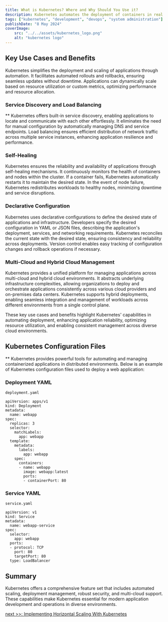 ```yaml
---
title: What is Kubernetes? Where and Why Should You Use it?
description: Kubernetes automates the deployment of containers in real time.  
tags: ["kubernetes", "development", "devops", "system administration"]
publishDate: "8 May 2024"
coverImage:
    src: "../../assets/kubernetes_logo.png"
    alt: "kubernetes logo"
---
```


## Key Use Cases and Benefits

Kubernetes simplifies the deployment and scaling of applications through automation. It facilitates automated rollouts and rollbacks, ensuring seamless updates without downtime. Applications can dynamically scale based on resource utilization or custom metrics, optimizing performance and resource allocation.

### Service Discovery and Load Balancing
**
Kubernetes offers built-in service discovery, enabling applications to locate and communicate with each other effortlessly. It eliminates the need for manual configuration by automatically managing DNS and service endpoints. Load balancing ensures efficient distribution of network traffic across multiple service instances, enhancing application resilience and performance.

### Self-Healing

Kubernetes ensures the reliability and availability of applications through self-healing mechanisms. It continuously monitors the health of containers and nodes within the cluster. If a container fails, Kubernetes automatically restarts it to maintain the desired state. In the event of node failure, Kubernetes redistributes workloads to healthy nodes, minimizing downtime and service disruptions.

### Declarative Configuration

Kubernetes uses declarative configurations to define the desired state of applications and infrastructure. Developers specify the desired configuration in YAML or JSON files, describing the application's deployment, services, and networking requirements. Kubernetes reconciles the current state with the desired state, ensuring consistency and reliability across deployments. Version control enables easy tracking of configuration changes and rollback operations if necessary.

### Multi-Cloud and Hybrid Cloud Management

Kubernetes provides a unified platform for managing applications across multi-cloud and hybrid cloud environments. It abstracts underlying infrastructure complexities, allowing organizations to deploy and orchestrate applications consistently across various cloud providers and on-premises data centers. Kubernetes supports hybrid deployments, enabling seamless integration and management of workloads across different environments from a single control plane.

These key use cases and benefits highlight Kubernetes' capabilities in automating deployment, enhancing application reliability, optimizing resource utilization, and enabling consistent management across diverse cloud environments.


## Kubernetes Configuration Files
**
Kubernetes provides powerful tools for automating and managing containerized applications in distributed environments. Below is an example of Kubernetes configuration files used to deploy a web application:

### Deployment YAML 

`deployment.yaml`
```
apiVersion: apps/v1
kind: Deployment
metadata:
  name: webapp
spec:
  replicas: 3
  selector:
    matchLabels:
      app: webapp
  template:
    metadata:
      labels:
        app: webapp
    spec:
      containers:
      - name: webapp
        image: webapp:latest
        ports:
        - containerPort: 80
```

### Service YAML
`service.yaml`
```
apiVersion: v1
kind: Service
metadata:
  name: webapp-service
spec:
  selector:
    app: webapp
  ports:
  - protocol: TCP
    port: 80
    targetPort: 80
  type: LoadBalancer
```

## Summary

Kubernetes offers a comprehensive feature set that includes automated scaling, deployment management, robust security, and multi-cloud support. These capabilities make Kubernetes essential for modern application development and operations in diverse environments.

[next >>: Implementing Horizontal Scaling With Kubernetes](/posts/implementing-horizontal-scaling-kubernetes/)